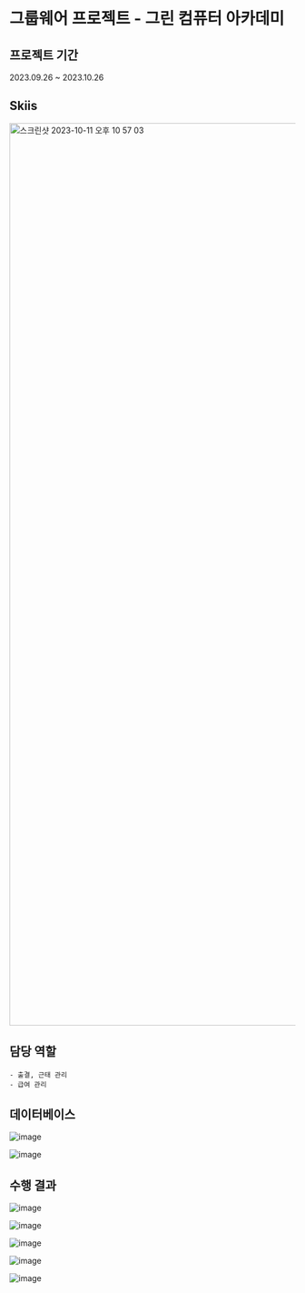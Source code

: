 # 그룹웨어 프로젝트 - 그린 컴퓨터 아카데미

## 프로젝트 기간
2023.09.26 ~ 2023.10.26

## Skiis
<img width="1588" alt="스크린샷 2023-10-11 오후 10 57 03" src="https://github.com/AHNYUNKI/Team_Project/assets/121776373/b081b2b1-b914-4caf-a09d-089a88065c11">

## 담당 역할
	- 출결, 근태 관리
	- 급여 관리

## 데이터베이스
![image](https://github.com/shengu9/Team_Project_2/assets/133622380/6e12ef35-c4f0-4dc8-ad5d-6db73fe8c7d5)

![image](https://github.com/shengu9/Team_Project_2/assets/133622380/63e94465-b20e-4b6c-8966-dd0b45cf0081)

## 수행 결과
![image](https://github.com/shengu9/Team_Project_2/assets/133622380/2211453c-7373-42ca-a423-d2d821104273)

![image](https://github.com/shengu9/Team_Project_2/assets/133622380/b25d6a73-a449-4db5-808f-30e679d24d60)

![image](https://github.com/shengu9/Team_Project_2/assets/133622380/06e25702-3257-4c26-a5c3-42b3956e1796)

![image](https://github.com/shengu9/Team_Project_2/assets/133622380/b272280a-bcb3-47d0-96ad-187105409dcf)

![image](https://github.com/shengu9/Team_Project_2/assets/133622380/00813fe8-839b-4d89-9334-da251d29c59d)
